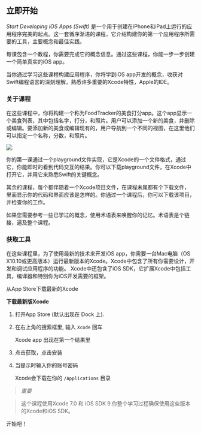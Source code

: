 ## 立即开始

_Start Developing iOS Apps (Swift)_ 是一个用于创建在iPhone和iPad上运行的应用程序完美的起点。这一套循序渐进的课程，它介绍构建你的第一个应用程序所需要的工具，主要概念和最佳实践。

每课包含一个教程，你需要完成它的概念信息。通过这些课程，你能一步一步创建一个简单真实的iOS app。

当你通过学习这些课程构建应用程序，你将学到iOS app开发的概念，收获对Swift编程语言的深刻理解，熟悉许多重要的Xcode特性，Apple的IDE。

### 关于课程

在这些课程中，你将构建一个称为FoodTracker的美食打分app。这个app显示一个美食列表，其中包括名字，打分，和照片。用户可以添加一个新的美食，并删除或编辑。要添加新的美食或编辑现有的，用户导航到一个不同的视图，在这里他们可以指定一个名称，分数，和照片。

![](https://developer.apple.com/library/ios/referencelibrary/GettingStarted/DevelopiOSAppsSwift/Art/8_sim_navbar_2x.png)

你的第一课通过一个playground文件实现，它是Xcode的一个文件格式，通过它，你能即时的看到代码交互的结果。你可以下载playground文件，在Xcode中打开它，并用它来熟悉Swift的关键概念。

其余的课程，每个都伴随着一个Xcode项目文件，在课程末尾都有个下载文件，里面显示你的代码和界面应该是怎样的。你通过一个课程后，你可以下载该项目，并检查你的工作。

如果您需要参考一些已学过的概念，使用术语表来唤醒你的记忆。术语表是个链接，遍及整个课程。

### 获取工具

在这些课程里，为了使用最新的技术来开发iOS app，你需要一台Mac电脑（OS X10.10或更高版本）运行最新版本的Xcode。Xcode中包含了所有你需要设计，开发和调试应用程序的功能。 Xcode中还包含了iOS SDK，它扩展Xcode中包括工具，编译器和特别你为iOS开发需要的框架。

从App Store下载最新的Xcode

**下载最新版Xcode**

1.  打开App Store (默认出现在 Dock 上).

2.  在右上角的搜索框里, 输入 `Xcode` 回车

    Xcode app 出现在第一个结果里

3.  点击获取，点击安装

4.  当提示时输入你的账号密码

    Xcode会下载在你的 `/Applications` 目录

>*重要*

>这个课程使用Xcode 7.0 和 iOS SDK 9.你整个学习过程确保使用这些版本的Xcode和iOS SDK。



开始吧！
